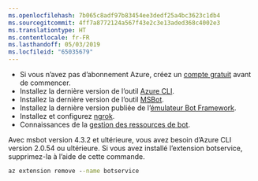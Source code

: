 ```yaml
---
ms.openlocfilehash: 7b065c8adf97b83454ee3dedf25a4bc3623c1db4
ms.sourcegitcommit: 4ff7a8772124a567f43e2c3e13aded368c4002e3
ms.translationtype: HT
ms.contentlocale: fr-FR
ms.lasthandoff: 05/03/2019
ms.locfileid: "65035679"
---
```

- Si vous n’avez pas d’abonnement Azure, créez un [compte gratuit](https://azure.microsoft.com/free/) avant de commencer.
- Installez la dernière version de l’outil [Azure CLI](https://docs.microsoft.com/en-us/cli/azure/install-azure-cli?view=azure-cli-latest).
- Installez la dernière version de l’outil [MSBot](https://github.com/Microsoft/botbuilder-tools/tree/master/packages/MSBot).
- Installez la dernière version publiée de l’[émulateur Bot Framework](https://aka.ms/Emulator-wiki-getting-started).
- Installez et configurez [ngrok](https://github.com/Microsoft/BotFramework-Emulator/wiki/Tunneling-%28ngrok%29). 
- Connaissances de la [gestion des ressources de bot](~/v4sdk/bot-file-basics.md).

Avec msbot version 4.3.2 et ultérieure, vous avez besoin d’Azure CLI version 2.0.54 ou ultérieure. Si vous avez installé l’extension botservice, supprimez-la à l’aide de cette commande.

```cmd
az extension remove --name botservice
```
